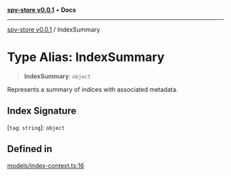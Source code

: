 [**spv-store v0.0.1**](../README.md) • **Docs**

***

[spv-store v0.0.1](../globals.md) / IndexSummary

# Type Alias: IndexSummary

> **IndexSummary**: `object`

Represents a summary of indices with associated metadata.

## Index Signature

 \[`tag`: `string`\]: `object`

## Defined in

[models/index-context.ts:16](https://github.com/shruggr/ts-casemod-spv/blob/e58946f83152e9deb265157899c0af08eff6c009/src/models/index-context.ts#L16)
